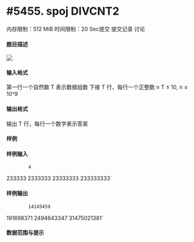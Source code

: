 
# #5455. spoj DIVCNT2
内存限制：512 MiB 时间限制：20 Sec提交 提交记录 讨论
#### 题目描述
![](upload/201810/111.png)

#### 输入格式
第一行一个自然数 T 表示数据组数
下接 T 行，每行一个正整数 n
T ≤ 10, n ≤ 10^9

#### 输出格式
输出 T 行，每行一个数字表示答案

#### 样例

#### 样例输入

			4
233333
2333333
23333333
233333333`
#### 样例输出

			14145459
191698371
2494643347
31475021381`
#### 数据范围与提示

